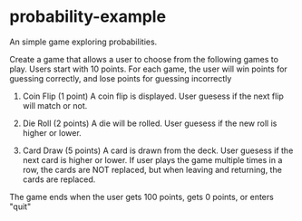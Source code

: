 # probability-example
An simple game exploring probabilities.

Create a game that allows a user to choose from the following games to play. Users start with 10 points. For each game, the user will win points for guessing correctly, and lose points for guessing incorrectly

1. Coin Flip (1 point)
A coin flip is displayed. User guesess if the next flip will match or not. 

2. Die Roll (2 points)
A die will be rolled. User guesess if the new roll is higher or lower. 

3. Card Draw (5 points)
A card is drawn from the deck. User guesess if the next card is higher or lower. If user plays the game multiple times in a row, the cards are NOT replaced, but when leaving and returning, the cards are replaced.

The game ends when the user gets 100 points, gets 0 points, or enters "quit"